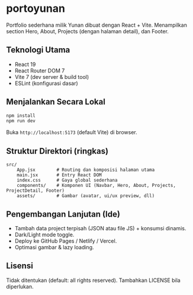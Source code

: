# portoyunan

Portfolio sederhana milik Yunan dibuat dengan React + Vite. Menampilkan section Hero, About, Projects (dengan halaman detail), dan Footer.

## Teknologi Utama
- React 19
- React Router DOM 7
- Vite 7 (dev server & build tool)
- ESLint (konfigurasi dasar)

## Menjalankan Secara Lokal
```bash
npm install
npm run dev
```
Buka `http://localhost:5173` (default Vite) di browser.

## Struktur Direktori (ringkas)
```
src/
	App.jsx        # Routing dan komposisi halaman utama
	main.jsx       # Entry React DOM
	index.css      # Gaya global sederhana
	components/    # Komponen UI (Navbar, Hero, About, Projects, ProjectDetail, Footer)
	assets/        # Gambar (avatar, ui/ux preview, dll)
```

## Pengembangan Lanjutan (Ide)
- Tambah data project terpisah (JSON atau file JS) + konsumsi dinamis.
- Dark/Light mode toggle.
- Deploy ke GitHub Pages / Netlify / Vercel.
- Optimasi gambar & lazy loading.

## Lisensi
Tidak ditentukan (default: all rights reserved). Tambahkan LICENSE bila diperlukan.
